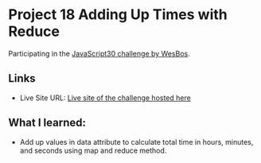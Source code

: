 # Project 18 Adding Up Times with Reduce

Participating in the [JavaScript30 challenge by WesBos](https://javascript30.com/).

## Links

- Live Site URL: [Live site of the challenge hosted here](https://junayedrahaman50.github.io/JavaScript30/18-Adding-Up-Times-with-Reduce/)

## What I learned:

- Add up values in data attribute to calculate total time in hours, minutes, and seconds using map and reduce method.
